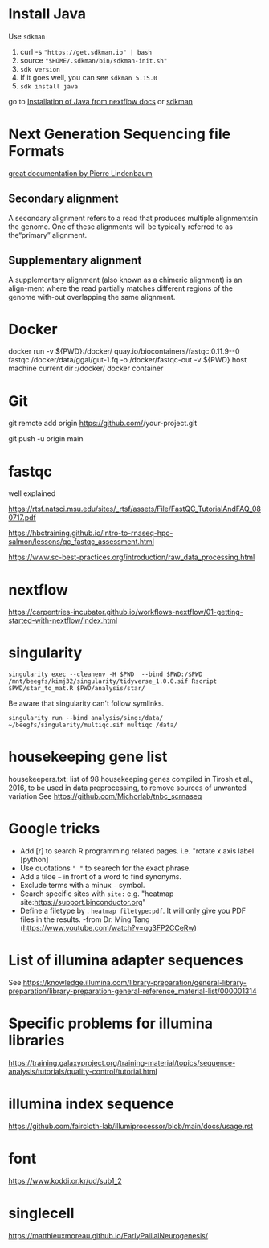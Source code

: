 # Install Java
Use `sdkman`
1. curl -s `"https://get.sdkman.io" | bash`
2. source `"$HOME/.sdkman/bin/sdkman-init.sh"`
3. `sdk version`
4. If it goes well, you can see `sdkman 5.15.0`
5. `sdk install java`

go to [Installation of Java from nextflow docs](https://www.nextflow.io/docs/latest/getstarted.html) or [sdkman](https://sdkman.io/install)

# Next Generation Sequencing file Formats

[great documentation by Pierre Lindenbaum
](https://www.slideshare.net/lindenb/next-generation-sequencing-file-formats-2017)

## Secondary alignment
A secondary alignment refers to a read that produces multiple alignmentsin the genome. One of these alignments will be typically referred to as the“primary” alignment.

## Supplementary alignment
A supplementary alignment (also known as a chimeric alignment) is an align-ment where the read partially matches different regions of the genome with-out overlapping the same alignment.

# Docker
docker run -v ${PWD}:/docker/ quay.io/biocontainers/fastqc:0.11.9--0 fastqc /docker/data/ggal/gut-1.fq -o /docker/fastqc-out
-v ${PWD} host machine current dir
:/docker/ docker container

# Git
git remote add origin https://github.com/<your-github-username>/your-project.git

git push -u origin main

# fastqc

well explained

https://rtsf.natsci.msu.edu/sites/_rtsf/assets/File/FastQC_TutorialAndFAQ_080717.pdf

https://hbctraining.github.io/Intro-to-rnaseq-hpc-salmon/lessons/qc_fastqc_assessment.html

https://www.sc-best-practices.org/introduction/raw_data_processing.html

# nextflow

https://carpentries-incubator.github.io/workflows-nextflow/01-getting-started-with-nextflow/index.html

# singularity
```
singularity exec --cleanenv -H $PWD  --bind $PWD:/$PWD /mnt/beegfs/kimj32/singularity/tidyverse_1.0.0.sif Rscript $PWD/star_to_mat.R $PWD/analysis/star/
```

Be aware that singularity can't follow symlinks.

`singularity run --bind analysis/sing:/data/ ~/beegfs/singularity/multiqc.sif multiqc /data/`



# housekeeping gene list
housekeepers.txt: list of 98 housekeeping genes compiled in Tirosh et al., 2016, to be used in data preprocessing, to remove sources of unwanted variation
See https://github.com/Michorlab/tnbc_scrnaseq

# Google tricks
- Add [r] to search R programming related pages. i.e. "rotate x axis label [python]
- Use quotations `" "` to searech for the exact phrase.
- Add a tilde `~` in front of a word to find synonyms.
- Exclude terms with a minux `-` symbol.
- Search specific sites with `site:` e.g. "heatmap site:https://support.binconductor.org"
- Define a filetype by : `heatmap filetype:pdf`. It will only give you PDF files in the results. -from Dr. Ming Tang (https://www.youtube.com/watch?v=qg3FP2CCeRw)

# List of illumina adapter sequences

See https://knowledge.illumina.com/library-preparation/general-library-preparation/library-preparation-general-reference_material-list/000001314

# Specific problems for illumina libraries

https://training.galaxyproject.org/training-material/topics/sequence-analysis/tutorials/quality-control/tutorial.html

# illumina index sequence

https://github.com/faircloth-lab/illumiprocessor/blob/main/docs/usage.rst
  
# font
https://www.koddi.or.kr/ud/sub1_2

# singlecell
https://matthieuxmoreau.github.io/EarlyPallialNeurogenesis/